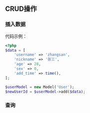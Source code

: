 ## CRUD操作

### 插入数据

代码示例：
```php
<?php
$data = [
    'username' => 'zhangsan',
    'nickname' => '张三',
    'age' => 28,
    'sex' => 0,
    'add_time' => time(),
];

$userModel = new Model('User');
$newUserId = $userModel->add($data);
```
### 查询

